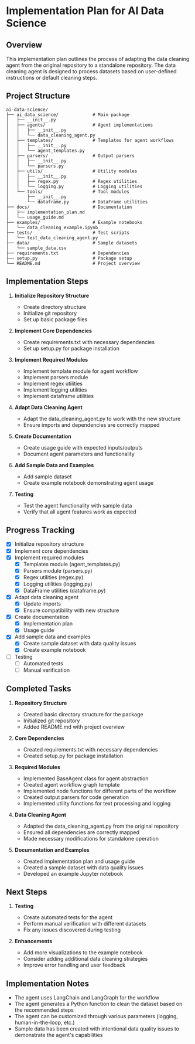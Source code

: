 # Implementation Plan for AI Data Science

## Overview
This implementation plan outlines the process of adapting the data cleaning agent from the original repository to a standalone repository. The data cleaning agent is designed to process datasets based on user-defined instructions or default cleaning steps.

## Project Structure
```
ai-data-science/
├── ai_data_science/             # Main package
│   ├── __init__.py
│   ├── agents/                  # Agent implementations
│   │   ├── __init__.py
│   │   └── data_cleaning_agent.py
│   ├── templates/               # Templates for agent workflows
│   │   ├── __init__.py
│   │   └── agent_templates.py
│   ├── parsers/                 # Output parsers
│   │   ├── __init__.py
│   │   └── parsers.py
│   ├── utils/                   # Utility modules
│   │   ├── __init__.py
│   │   ├── regex.py             # Regex utilities
│   │   └── logging.py           # Logging utilities
│   └── tools/                   # Tool modules
│       ├── __init__.py
│       └── dataframe.py         # DataFrame utilities
├── docs/                        # Documentation
│   ├── implementation_plan.md
│   └── usage_guide.md
├── examples/                    # Example notebooks
│   └── data_cleaning_example.ipynb
├── tests/                       # Test scripts
│   └── test_data_cleaning_agent.py
├── data/                        # Sample datasets
│   └── sample_data.csv
├── requirements.txt             # Dependencies
├── setup.py                     # Package setup
└── README.md                    # Project overview
```

## Implementation Steps

1. **Initialize Repository Structure**
   - Create directory structure
   - Initialize git repository
   - Set up basic package files

2. **Implement Core Dependencies**
   - Create requirements.txt with necessary dependencies
   - Set up setup.py for package installation

3. **Implement Required Modules**
   - Implement template module for agent workflow
   - Implement parsers module
   - Implement regex utilities
   - Implement logging utilities
   - Implement dataframe utilities

4. **Adapt Data Cleaning Agent**
   - Adapt the data_cleaning_agent.py to work with the new structure
   - Ensure imports and dependencies are correctly mapped

5. **Create Documentation**
   - Create usage guide with expected inputs/outputs
   - Document agent parameters and functionality

6. **Add Sample Data and Examples**
   - Add sample dataset
   - Create example notebook demonstrating agent usage

7. **Testing**
   - Test the agent functionality with sample data
   - Verify that all agent features work as expected

## Progress Tracking

- [x] Initialize repository structure
- [x] Implement core dependencies
- [x] Implement required modules
  - [x] Templates module (agent_templates.py)
  - [x] Parsers module (parsers.py)
  - [x] Regex utilities (regex.py)
  - [x] Logging utilities (logging.py)
  - [x] DataFrame utilities (dataframe.py)
- [x] Adapt data cleaning agent
  - [x] Update imports
  - [x] Ensure compatibility with new structure
- [x] Create documentation
  - [x] Implementation plan
  - [x] Usage guide
- [x] Add sample data and examples
  - [x] Create sample dataset with data quality issues
  - [x] Create example notebook
- [ ] Testing
  - [ ] Automated tests
  - [ ] Manual verification

## Completed Tasks

1. **Repository Structure**
   - Created basic directory structure for the package
   - Initialized git repository
   - Added README.md with project overview

2. **Core Dependencies**
   - Created requirements.txt with necessary dependencies
   - Created setup.py for package installation

3. **Required Modules**
   - Implemented BaseAgent class for agent abstraction
   - Created agent workflow graph template
   - Implemented node functions for different parts of the workflow
   - Created output parsers for code generation
   - Implemented utility functions for text processing and logging

4. **Data Cleaning Agent**
   - Adapted the data_cleaning_agent.py from the original repository
   - Ensured all dependencies are correctly mapped
   - Made necessary modifications for standalone operation

5. **Documentation and Examples**
   - Created implementation plan and usage guide
   - Created a sample dataset with data quality issues
   - Developed an example Jupyter notebook

## Next Steps

1. **Testing**
   - Create automated tests for the agent
   - Perform manual verification with different datasets
   - Fix any issues discovered during testing

2. **Enhancements**
   - Add more visualizations to the example notebook
   - Consider adding additional data cleaning strategies
   - Improve error handling and user feedback

## Implementation Notes

- The agent uses LangChain and LangGraph for the workflow
- The agent generates a Python function to clean the dataset based on the recommended steps
- The agent can be customized through various parameters (logging, human-in-the-loop, etc.)
- Sample data has been created with intentional data quality issues to demonstrate the agent's capabilities 